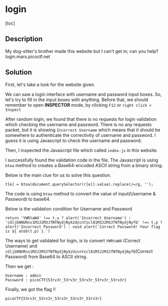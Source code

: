 # login

[toc]

## Description
My dog-sitter's brother made this website but I can't get in; can you help? login.mars.picoctf.net

## Solution
First, let's take a look for the website given.

We can saw a login interface with username and password input boxes.
So, let's try to fill in the input boxes with anything.
Before that, we should remember to open **INSPECTOR** mode, by clicking `F12` or `right click > Inspect`

After random login, we found that there is no requests for login validation which checking the username and password.
There is no any requests packet, but it is showing `Incorrect Username` which means that it should be somewhere to authenticate the correctivity of username and password. I guess it is using Javascript to check the username and password.

Then, I inspected the Javascript file which called `index.js` in this website.

I successfully found the validation code in the file.
The Javascript is using `btoa` method to creates a Base64-encoded ASCII string from a binary string.

Below is the main clue for us to solve this question.
```
t[e] = btoa(document.querySelector(r[e]).value).replace(/=/g, '');
``` 
The code is using `btoa` method to convert the value of input(Username & Password) to base64.

Below is the validation condition for Username and Password
```
return 'YWRtaW4' !== t.u ? alert('Incorrect Username') : 'cGljb0NURns1M3J2M3JfNTNydjNyXzUzcnYzcl81M3J2M3JfNTNydjNyfQ' !== t.p ? alert('Incorrect Password') : void alert(`Correct Password! Your flag is ${ atob(t.p) }.`)
```

The ways to get validated for login, is to convert `YWRtaW4` (Correct Username) and `cGljb0NURns1M3J2M3JfNTNydjNyXzUzcnYzcl81M3J2M3JfNTNydjNyfQ`(Correct Password) from Base64 to ASCII string.

Then we get :
```
Username : admin
Password : picoCTF{53rv3r_53rv3r_53rv3r_53rv3r_53rv3r}
```

Finally, we got the flag !!
```
picoCTF{53rv3r_53rv3r_53rv3r_53rv3r_53rv3r}
```
